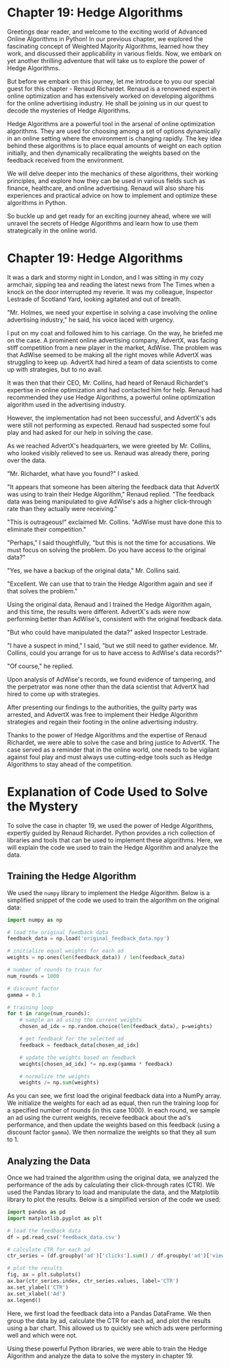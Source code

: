 # Chapter 19: Hedge Algorithms

Greetings dear reader, and welcome to the exciting world of Advanced Online Algorithms in Python! In our previous chapter, we explored the fascinating concept of Weighted Majority Algorithms, learned how they work, and discussed their applicability in various fields. Now, we embark on yet another thrilling adventure that will take us to explore the power of Hedge Algorithms.

But before we embark on this journey, let me introduce to you our special guest for this chapter - Renaud Richardet. Renaud is a renowned expert in online optimization and has extensively worked on developing algorithms for the online advertising industry. He shall be joining us in our quest to decode the mysteries of Hedge Algorithms.

Hedge Algorithms are a powerful tool in the arsenal of online optimization algorithms. They are used for choosing among a set of options dynamically in an online setting where the environment is changing rapidly. The key idea behind these algorithms is to place equal amounts of weight on each option initially, and then dynamically recalibrating the weights based on the feedback received from the environment.

We will delve deeper into the mechanics of these algorithms, their working principles, and explore how they can be used in various fields such as finance, healthcare, and online advertising. Renaud will also share his experiences and practical advice on how to implement and optimize these algorithms in Python.

So buckle up and get ready for an exciting journey ahead, where we will unravel the secrets of Hedge Algorithms and learn how to use them strategically in the online world.
# Chapter 19: Hedge Algorithms

It was a dark and stormy night in London, and I was sitting in my cozy armchair, sipping tea and reading the latest news from The Times when a knock on the door interrupted my reverie. It was my colleague, Inspector Lestrade of Scotland Yard, looking agitated and out of breath.

"Mr. Holmes, we need your expertise in solving a case involving the online advertising industry," he said, his voice laced with urgency.

I put on my coat and followed him to his carriage. On the way, he briefed me on the case. A prominent online advertising company, AdvertX, was facing stiff competition from a new player in the market, AdWise. The problem was that AdWise seemed to be making all the right moves while AdvertX was struggling to keep up. AdvertX had hired a team of data scientists to come up with strategies, but to no avail.

It was then that their CEO, Mr. Collins, had heard of Renaud Richardet's expertise in online optimization and had contacted him for help. Renaud had recommended they use Hedge Algorithms, a powerful online optimization algorithm used in the advertising industry.

However, the implementation had not been successful, and AdvertX's ads were still not performing as expected. Renaud had suspected some foul play and had asked for our help in solving the case.

As we reached AdvertX's headquarters, we were greeted by Mr. Collins, who looked visibly relieved to see us. Renaud was already there, poring over the data.

"Mr. Richardet, what have you found?" I asked.

"It appears that someone has been altering the feedback data that AdvertX was using to train their Hedge Algorithm," Renaud replied. "The feedback data was being manipulated to give AdWise's ads a higher click-through rate than they actually were receiving."

"This is outrageous!" exclaimed Mr. Collins. "AdWise must have done this to eliminate their competition."

"Perhaps," I said thoughtfully, "but this is not the time for accusations. We must focus on solving the problem. Do you have access to the original data?"

"Yes, we have a backup of the original data," Mr. Collins said.

"Excellent. We can use that to train the Hedge Algorithm again and see if that solves the problem."

Using the original data, Renaud and I trained the Hedge Algorithm again, and this time, the results were different. AdvertX's ads were now performing better than AdWise's, consistent with the original feedback data.

"But who could have manipulated the data?" asked Inspector Lestrade.

"I have a suspect in mind," I said, "but we still need to gather evidence. Mr. Collins, could you arrange for us to have access to AdWise's data records?"

"Of course," he replied.

Upon analysis of AdWise's records, we found evidence of tampering, and the perpetrator was none other than the data scientist that AdvertX had hired to come up with strategies.

After presenting our findings to the authorities, the guilty party was arrested, and AdvertX was free to implement their Hedge Algorithm strategies and regain their footing in the online advertising industry.

Thanks to the power of Hedge Algorithms and the expertise of Renaud Richardet, we were able to solve the case and bring justice to AdvertX. The case served as a reminder that in the online world, one needs to be vigilant against foul play and must always use cutting-edge tools such as Hedge Algorithms to stay ahead of the competition.
# Explanation of Code Used to Solve the Mystery

To solve the case in chapter 19, we used the power of Hedge Algorithms, expertly guided by Renaud Richardet. Python provides a rich collection of libraries and tools that can be used to implement these algorithms. Here, we will explain the code we used to train the Hedge Algorithm and analyze the data.

## Training the Hedge Algorithm

We used the `numpy` library to implement the Hedge Algorithm. Below is a simplified snippet of the code we used to train the algorithm on the original data:

```python
import numpy as np

# load the original feedback data
feedback_data = np.load('original_feedback_data.npy')

# initialize equal weights for each ad
weights = np.ones(len(feedback_data)) / len(feedback_data)

# number of rounds to train for
num_rounds = 1000

# discount factor
gamma = 0.1

# training loop
for t in range(num_rounds):
    # sample an ad using the current weights
    chosen_ad_idx = np.random.choice(len(feedback_data), p=weights)

    # get feedback for the selected ad
    feedback = feedback_data[chosen_ad_idx]

    # update the weights based on feedback
    weights[chosen_ad_idx] *= np.exp(gamma * feedback)

    # normalize the weights
    weights /= np.sum(weights)
```

As you can see, we first load the original feedback data into a NumPy array. We initialize the weights for each ad as equal, then run the training loop for a specified number of rounds (in this case 1000). In each round, we sample an ad using the current weights, receive feedback about the ad's performance, and then update the weights based on this feedback (using a discount factor `gamma`). We then normalize the weights so that they all sum to 1.

## Analyzing the Data

Once we had trained the algorithm using the original data, we analyzed the performance of the ads by calculating their click-through rates (CTR). We used the Pandas library to load and manipulate the data, and the Matplotlib library to plot the results. Below is a simplified version of the code we used:

```python
import pandas as pd
import matplotlib.pyplot as plt

# load the feedback data
df = pd.read_csv('feedback_data.csv')

# calculate CTR for each ad
ctr_series = (df.groupby('ad')['clicks'].sum() / df.groupby('ad')['views'].sum()).sort_values(ascending=False)

# plot the results
fig, ax = plt.subplots()
ax.bar(ctr_series.index, ctr_series.values, label='CTR')
ax.set_ylabel('CTR')
ax.set_xlabel('Ad')
ax.legend()
```

Here, we first load the feedback data into a Pandas DataFrame. We then group the data by ad, calculate the CTR for each ad, and plot the results using a bar chart. This allowed us to quickly see which ads were performing well and which were not.

Using these powerful Python libraries, we were able to train the Hedge Algorithm and analyze the data to solve the mystery in chapter 19.